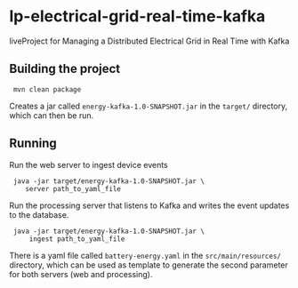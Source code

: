 # lp-electrical-grid-real-time-kafka
liveProject for Managing a Distributed Electrical Grid in Real Time with Kafka


## Building the project

```
 mvn clean package
```

Creates a jar called `energy-kafka-1.0-SNAPSHOT.jar` in the `target/` directory, which can then be run.

## Running
Run the web server to ingest device events

```
 java -jar target/energy-kafka-1.0-SNAPSHOT.jar \
    server path_to_yaml_file
````

Run the processing server  that listens to Kafka and writes the event updates to the database.

```
 java -jar target/energy-kafka-1.0-SNAPSHOT.jar \
     ingest path_to_yaml_file
````

There is a yaml file called `battery-energy.yaml` in the `src/main/resources/` directory, which can be used as template to generate the second parameter for both servers (web and processing).

